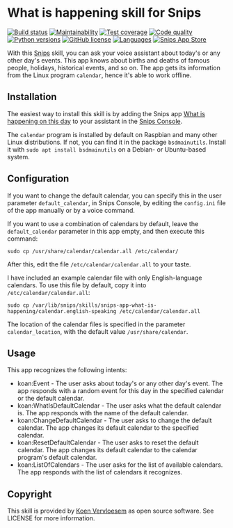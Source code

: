 # What is happening skill for Snips 
[![Build status](https://api.travis-ci.com/koenvervloesem/snips-app-what-is-happening.svg?branch=master)](https://travis-ci.com/koenvervloesem/snips-app-what-is-happening) [![Maintainability](https://api.codeclimate.com/v1/badges/f1feccc2fe9ca35daad7/maintainability)](https://codeclimate.com/github/koenvervloesem/snips-app-what-is-happening/maintainability) [![Test coverage](https://api.codeclimate.com/v1/badges/f1feccc2fe9ca35daad7/test_coverage)](https://codeclimate.com/github/koenvervloesem/snips-app-what-is-happening/test_coverage) [![Code quality](https://api.codacy.com/project/badge/Grade/41a7787006614fcf8c7c76376ae10c41)](https://app.codacy.com/app/koenvervloesem/snips-app-what-is-happening) [![Python versions](https://img.shields.io/badge/python-3.5-blue.svg)](https://www.python.org) [![GitHub license](https://img.shields.io/github/license/koenvervloesem/snips-app-what-is-happening.svg)](https://github.com/koenvervloesem/snips-app-what-is-happening/blob/master/LICENSE) [![Languages](https://img.shields.io/badge/i18n-en-brown.svg)](https://github.com/koenvervloesem/snips-app-what-is-happening/tree/master/translations) [![Snips App Store](https://img.shields.io/badge/snips-app-blue.svg)](https://console.snips.ai/store/en/skill_mN45remOonk)

With this [Snips](https://snips.ai/) skill, you can ask your voice assistant about today's or any other day's events. This app knows about births and deaths of famous people, holidays, historical events, and so on. The app gets its information from the Linux program `calendar`, hence it's able to work offline.

## Installation
The easiest way to install this skill is by adding the Snips app [What is happening on this day](https://console.snips.ai/store/en/skill_mN45remOonk) to your assistant in the [Snips Console](https://console.snips.ai).

The `calendar` program is installed by default on Raspbian and many other Linux distributions. If not, you can find it in the package `bsdmainutils`. Install it with `sudo apt install bsdmainutils` on a Debian- or Ubuntu-based system.

## Configuration
If you want to change the default calendar, you can specify this in the user parameter `default_calendar`, in Snips Console, by editing the `config.ini` file of the app manually or by a voice command.

If you want to use a combination of calendars by default, leave the `default_calendar` parameter in this app empty, and then execute this command:

``` shell
sudo cp /usr/share/calendar/calendar.all /etc/calendar/
```

After this, edit the file `/etc/calendar/calendar.all` to your taste.

I have included an example calendar file with only English-language calendars. To use this file by default, copy it into `/etc/calendar/calendar.all`:

``` shell
sudo cp /var/lib/snips/skills/snips-app-what-is-happening/calendar.english-speaking /etc/calendar/calendar.all
```

The location of the calendar files is specified in the parameter `calendar_location`, with the default value `/usr/share/calendar`.

## Usage
This app recognizes the following intents:

*   koan:Event - The user asks about today's or any other day's event. The app responds with a random event for this day in the specified calendar or the default calendar.
*   koan:WhatIsDefaultCalendar - The user asks what the default calendar is. The app responds with the name of the default calendar.
*   koan:ChangeDefaultCalendar - The user asks to change the default calendar. The app changes its default calendar to the specified calendar.
*   koan:ResetDefaultCalendar - The user asks to reset the default calendar. The app changes its default calendar to the calendar program's default calendar.
*   koan:ListOfCalendars - The user asks for the list of available calendars. The app responds with the list of calendars it recognizes.

## Copyright
This skill is provided by [Koen Vervloesem](mailto:koen@vervloesem.eu) as open source software. See LICENSE for more information.
